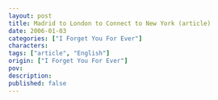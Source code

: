 ```yaml
---
layout: post
title: Madrid to London to Connect to New York (article)
date: 2006-01-03
categories: ["I Forget You For Ever"]
characters: 
tags: ["article", "English"]
origin: ["I Forget You For Ever"]
pov: 
description: 
published: false
---
```

